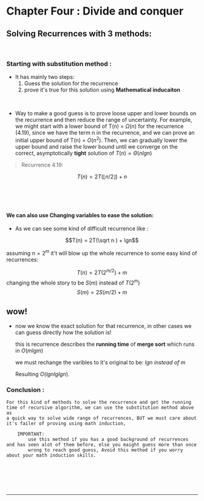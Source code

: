 # Chapter Four : Divide and conquer
## Solving Recurrences with 3 methods:
<br>

### Starting with substitution method :
- It has mainly two steps:
     1. Guess the solution for the recurrence
     2. prove it's true for this solution using **Mathematical inducaiton**

<br>

-   Way to make a good guess is to prove loose upper and lower bounds on
    the recurrence and then reduce the range of uncertainty. For example, we might
    start with a lower bound of T(n) = $\Omega(n)$ for the recurrence (4.19), since we
    have the term n in the recurrence, and we can prove an initial upper bound of
    T(n) = $O(n^2)$. Then, we can gradually lower the upper bound and raise the
    lower bound until we converge on the correct, asymptotically **tight** solution of
    $T(n) = \Theta(nlgn)$

> Recurrence 4.19:

$${T}(n) = 2T(\lfloor n/2 \rfloor) + n$$

<br>
<br>
<br>


#### We can also use Changing variables to ease the solution:

- As we can see some kind of difficult recurrence like :

$$T(n) = 2T(\sqrt n ) + lgn$$

assuming $n=2^m$ it't will blow up the whole recurrence to some easy kind of recurrences:

$$T(n) = 2T(2^{m/2}) + m$$
changing the whole story to be $S(m)$ instead of $T(2^m)$
$$S(m) = 2S(m/2) + m$$
## wow!

- now we know the exact solution for that recurrence, in other cases we can guess directly how the solution is!

    this is recurrence describes the **running time** of **merge sort** which runs in $O(mlgm)$

    we must rechange the varibles to it's original to be: *lgn instead of m*

    Resulting $O(lgn lg lgn)$.



### Conclusion :
    For this kind of methods to solve the recurrence and get the running time of recursive algorithm, we can use the substitution method above as 
    a quick way to solve wide range of recurrences, BUT we must care about it's failer of proving using math induction,

        IMPORTANT:
            use this method if you has a good background of recurrences and has seen alot of them before, else you maight guess more than once 
            wrong to reach good guess, Avoid this method if you worry about your math induction skills.


<br>
<br>
<br>
<br>

---











